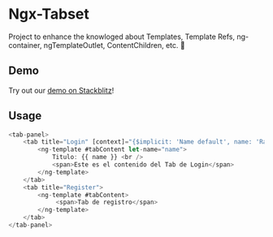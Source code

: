 # Ngx-Tabset

Project to enhance the knowloged about Templates, Template Refs, ng-container, ngTemplateOutlet, ContentChildren, etc. 📝

## Demo

Try out our [demo on Stackblitz](https://stackblitz.com/edit/ngx-tabset)!
  
## Usage

```typescript
<tab-panel>
	<tab title="Login" [context]="{$implicit: 'Name default', name: 'Raymond Coplin'}">
		<ng-template #tabContent let-name="name">
    		Titulo: {{ name }} <br />
            <span>Este es el contenido del Tab de Login</span>
        </ng-template>
    </tab>
    <tab title="Register">
        <ng-template #tabContent>
             <span>Tab de registro</span>
        </ng-template>
    </tab>
</tab-panel>
